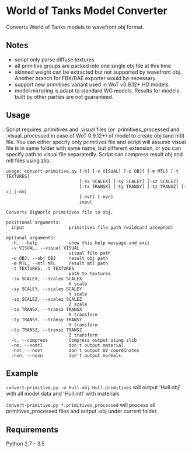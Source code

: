 # World of Tanks Model Converter
Converts World of Tanks models to wavefront obj format.

## Notes
* script only parse diffuse textures
* all primitive groups are packed into one single obj file at this time
* skinned weight can be extracted but not supported by wavefront obj. Another branch for FBX/DAE exporter would be necessary.
* support new primitives variant used in WoT v0.9.12+ HD models. 
* model mirroring is adapt to standard WG models. Results for models built by other parties are not guaranteed.

## Usage
Script requires .primitives and .visual files (or .primitives_processed and .visual_processed in case of WoT 0.9.12+) of model to create obj (and mtl) file. You can either specify only primitives file and script will assume visual file is in same folder with same name, but different extension, or you can specify path to visual file separatedly.
Script can compress result obj and mtl files using zlib.
```
usage: convert-primitive.py [-h] [-v VISUAL] [-o OBJ] [-m MTL] [-t TEXTURES]
                            [-sx SCALEX] [-sy SCALEY] [-sz SCALEZ]
                            [-tx TRANSX] [-ty TRANSY] [-tz TRANSZ] [-c] [-nm]
                            [-nvt] [-nvn]
                            input

Converts BigWorld primitives file to obj.

positional arguments:
  input                 primitives file path (wildcard accepted)

optional arguments:
  -h, --help            show this help message and exit
  -v VISUAL, --visual VISUAL
                        visual file path
  -o OBJ, --obj OBJ     result obj path
  -m MTL, --mtl MTL     result mtl path
  -t TEXTURES, -t TEXTURES
                        path to textures
  -sx SCALEX, --scalex SCALEX
                        X scale
  -sy SCALEY, --scaley SCALEY
                        Y scale
  -sz SCALEZ, --scalez SCALEZ
                        Z scale
  -tx TRANSX, --transx TRANSX
                        X transform
  -ty TRANSY, --transy TRANSY
                        Y transform
  -tz TRANSZ, --transz TRANSZ
                        Z transform
  -c, --compress        Compress output using zlib
  -nm, --nomtl          don't output material
  -nvt, --novt          don't output UV coordinates
  -nvn, --novn          don't output normals
```

## Example
```convert-primitive.py -o Hull.obj Hull.primitives```
will output 'Hull.obj' with all model data and 'Hull.mtl' with materials

```convert-primitive.py *.primitives_processed```
will process all primitives_processed files and output .obj under current folder.

## Requirements
Python 2.7 - 3.5
